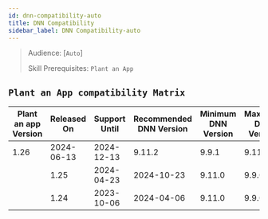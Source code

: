 ```yaml
---
id: dnn-compatibility-auto
title: DNN Compatibility
sidebar_label: DNN Compatibility-auto
---
```


> Audience: [`Auto`]
>
> Skill Prerequisites: `Plant an App`


## `Plant an App compatibility Matrix`


| Plant an app Version | Released On | Support Until | Recommended DNN Version | Minimum DNN Version | Maximum DNN Version | Notes |
| -------------------- | ----------- | ------------- | ----------------------- | --------------------| ------------------- | ----- |
 | 1.26 | 2024-06-13 | 2024-12-13 | 9.11.2 | 9.9.1 | 9.11.2 | Test |
                | 1.25 | 2024-04-23 | 2024-10-23 | 9.11.0 | 9.9.0 | 9.11.2 |  |
                | 1.24 | 2023-10-06 | 2024-04-06 | 9.11.0 | 9.9.0 | 9.11.2 |  |
                